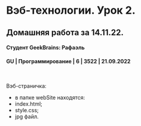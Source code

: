 # Вэб-технологии. Урок 2. 
## Домашняя работа за 14.11.22.
#### Студент GeekBrains: Рафаэль
#### GU | Программирование | 6 | 3522 | 21.09.2022
<br>

Вэб-страничка:
* в папке webSite находятся:
* index.html;
* style.css;
* jpg файл.




    


